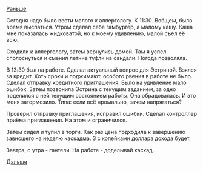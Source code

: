 [Раньше](2018.05.29.md)

Сегодня надо было вести малого к аллергологу. К 11:30. Вобщем, было время выспаться.
Утром сделал себе гамбургер, а малому кашу. Каша мне показалась жидковатой, но к моему удивлению, малой съел её всю.

Сходили к аллергологу, затем вернулись домой. Там я успел сполоснуться и сменил летние туфли на сандали. Погода позволяла.

В 13:30 был на работе. Сделал актуальный вопрос для Эстриной. Взялся за кредит.
Хоть сроки и поджимают, особого рвения в работе не было.
Сделал отправку кредитного приглашения. Было на удивление мало ошибок.
Затем позвонила Эстрина с текущим заданием, за одно поделился с ней текущим состоянием работы. Она обрадовалась. И это меня затормозило. Типа: если всё нромально, зачем напрягаться?

Проверил отправку приглашения, исправил ошибки. Сделал контроллер приёма приглашения. На этом и  ограничился.

Затем сидел и тупил в торги. Как раз цена подходила к завершению зависшего на неделю каскадма. 3 с копейками доллара дохода будет.

Завтра, с утра - гантели.
На работе - доделывай каскад.

[Дальше](2018.05.31.md)